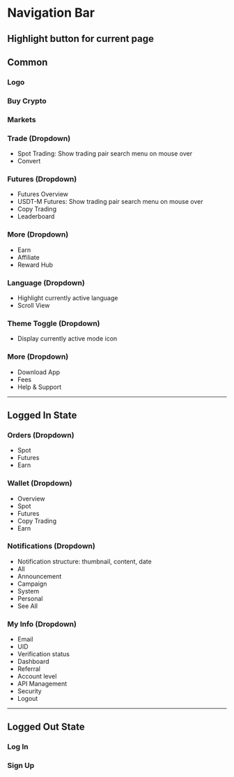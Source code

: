 # Navigation Bar
Highlight button for current page
---
## Common
### Logo
### Buy Crypto
### Markets
### Trade (Dropdown)
- Spot Trading: Show trading pair search menu on mouse over
- Convert
### Futures (Dropdown)
- Futures Overview
- USDT-M Futures: Show trading pair search menu on mouse over
- Copy Trading
- Leaderboard
### More (Dropdown)
- Earn
- Affiliate
- Reward Hub
  
### Language (Dropdown)
- Highlight currently active language
- Scroll View
### Theme Toggle (Dropdown)
- Display currently active mode icon
### More (Dropdown)
- Download App
- Fees
- Help & Support
---
## Logged In State
### Orders (Dropdown) 
- Spot
- Futures
- Earn
### Wallet (Dropdown) 
- Overview
- Spot
- Futures
- Copy Trading
- Earn
### Notifications (Dropdown) 
- Notification structure: thumbnail, content, date
- All
- Announcement
- Campaign
- System
- Personal
- See All
### My Info (Dropdown) 
- Email
- UID
- Verification status
- Dashboard
- Referral
- Account level
- API Management
- Security
- Logout
---
## Logged Out State
### Log In
### Sign Up 